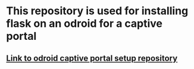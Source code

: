 # This repository is used for installing flask on an odroid for a captive portal
## [Link to odroid captive portal setup repository](https://github.com/Twan2013/odroid-config)
